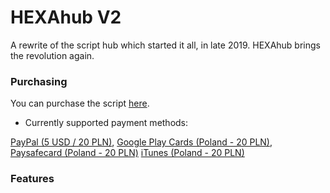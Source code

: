 # HEXAhub V2

A rewrite of the script hub which started it all, in late 2019.
HEXAhub brings the revolution again.

### Purchasing
You can purchase the script [here](https://shoppy.gg/product/tMbUeQN).
- Currently supported payment methods: 

[PayPal (5 USD / 20 PLN)](https://shoppy.gg/product/tMbUeQN), 
[Google Play Cards (Poland - 20 PLN)](https://www.g2a.com/search?query=google%20play%20card%20pln), 
[Paysafecard (Poland - 20 PLN)](https://dundle.com/pl/paysafecard/)
[iTunes (Poland - 20 PLN)](https://www.g2a.com/search?query=itunes%20pln)

### Features
